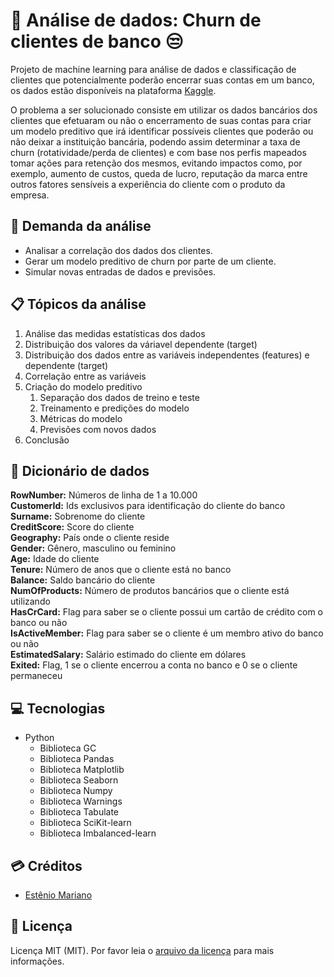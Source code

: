 # 🔎 Análise de dados: Churn de clientes de banco 😒

Projeto de machine learning para análise de dados e classificação de clientes que potencialmente poderão encerrar suas contas em um banco, os dados estão disponíveis na plataforma [Kaggle](https://www.kaggle.com/datasets/shrutimechlearn/churn-modelling).

O problema a ser solucionado consiste em utilizar os dados bancários dos clientes que efetuaram ou não o encerramento de suas contas para criar um modelo preditivo que irá identificar possíveis clientes que poderão ou não deixar a instituição bancária, podendo assim determinar a taxa de churn (rotatividade/perda de clientes) e com base nos perfis mapeados tomar ações para retenção dos mesmos, evitando impactos como, por exemplo, aumento de custos, queda de lucro, reputação da marca entre outros fatores sensíveis a experiência do cliente com o produto da empresa.

## 📃 Demanda da análise

- Analisar a correlação dos dados dos clientes.
- Gerar um modelo preditivo de churn por parte de um cliente.
- Simular novas entradas de dados e previsões.
  
## 📋 Tópicos da análise

1. Análise das medidas estatísticas dos dados
2. Distribuição dos valores da váriavel dependente (target)
3. Distribuição dos dados entre as variáveis independentes (features) e dependente (target)
4. Correlação entre as variáveis
5. Criação do modelo preditivo
   1. Separação dos dados de treino e teste
   2. Treinamento e predições do modelo
   3. Métricas do modelo
   4. Previsões com novos dados
6. Conclusão

## 📓 Dicionário de dados

**RowNumber:** Números de linha de 1 a 10.000<br>
**CustomerId:** Ids exclusivos para identificação do cliente do banco<br>
**Surname:** Sobrenome do cliente<br>
**CreditScore:** Score do cliente<br>
**Geography:** País onde o cliente reside<br>
**Gender:** Gênero, masculino ou feminino<br>
**Age:** Idade do cliente<br>
**Tenure:** Número de anos que o cliente está no banco<br>
**Balance:** Saldo bancário do cliente<br>
**NumOfProducts:** Número de produtos bancários que o cliente está utilizando<br>
**HasCrCard:** Flag para saber se o cliente possui um cartão de crédito com o banco ou não<br>
**IsActiveMember:** Flag para saber se o cliente é um membro ativo do banco ou não<br>
**EstimatedSalary:** Salário estimado do cliente em dólares<br>
**Exited:** Flag, 1 se o cliente encerrou a conta no banco e 0 se o cliente permaneceu<br>

## 💻 Tecnologias

- Python
    - Biblioteca GC
    - Biblioteca Pandas
    - Biblioteca Matplotlib
    - Biblioteca Seaborn
    - Biblioteca Numpy
    - Biblioteca Warnings
    - Biblioteca Tabulate
    - Biblioteca SciKit-learn
    - Biblioteca Imbalanced-learn

## 💳 Créditos

- [Estênio Mariano](https://github.com/emso-exe)

## 🔖 Licença

Licença MIT (MIT). Por favor leia o [arquivo da licença](LICENSE.md) para mais informações.